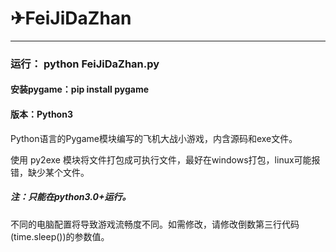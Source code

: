 # ✈FeiJiDaZhan
---

### 运行： python FeiJiDaZhan.py
#### 安装pygame：pip install pygame

#### 版本：Python3

Python语言的Pygame模块编写的飞机大战小游戏，内含源码和exe文件。

使用 py2exe 模块将文件打包成可执行文件，最好在windows打包，linux可能报错，缺少某个文件。

##### 注：只能在python3.0+运行。

不同的电脑配置将导致游戏流畅度不同。如需修改，请修改倒数第三行代码(time.sleep())的参数值。
